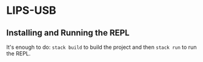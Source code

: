 # LIPS-USB


## Installing and Running the REPL

It's enough to do: `stack build` to build the project and then `stack run` to run the REPL.